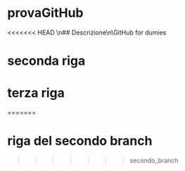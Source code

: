 # provaGitHub
<<<<<<< HEAD
\n## Descrizione\n\GitHub for dumies
# seconda riga
# terza riga
=======
# riga del secondo branch
>>>>>>> secondo_branch
